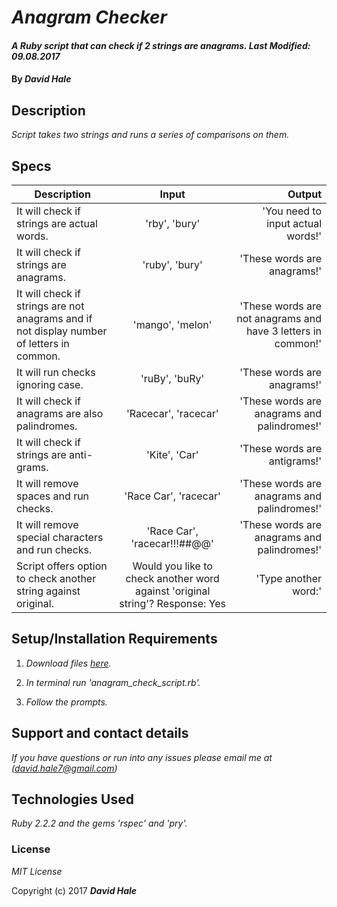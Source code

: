 # _Anagram Checker_

#### _A Ruby script that can check if 2 strings are anagrams. Last Modified: 09.08.2017_

#### By _David Hale_

## Description

_Script takes two strings and runs a series of comparisons on them._

## Specs

| Description        | Input           | Output  |
| ------------- |:-------------:| -----:|
| It will check if strings are actual words. | 'rby', 'bury' | 'You need to input actual words!' |
| It will check if strings are anagrams. | 'ruby', 'bury' | 'These words are anagrams!' |
| It will check if strings are not anagrams and if not display number of letters in common. |  'mango', 'melon'  | 'These words are not anagrams and have 3 letters in common!' |
| It will run checks ignoring case. | 'ruBy', 'buRy' | 'These words are anagrams!' |
| It will check if anagrams are also palindromes. | 'Racecar', 'racecar' | 'These words are anagrams and palindromes!' |
| It will check if strings are anti-grams. | 'Kite', 'Car' | 'These words are antigrams!' |
| It will remove spaces and run checks. | 'Race Car', 'racecar' | 'These words are anagrams and palindromes!' |
| It will remove special characters and run checks. | 'Race Car', 'racecar!!!##@@' | 'These words are anagrams and palindromes!' |
| Script offers option to check another string against original. | Would you like to check another word against 'original string'? Response: Yes | 'Type another word:' |

## Setup/Installation Requirements

1. _Download files [here](https://github.com/phuzisham/anagram_check.git)._

2. _In terminal run 'anagram_check_script.rb'._

3. _Follow the prompts._

## Support and contact details

_If you have questions or run into any issues please email me at (david.hale7@gmail.com)_

## Technologies Used

_Ruby 2.2.2 and the gems 'rspec' and 'pry'._

### License

*MIT License*

Copyright (c) 2017 **_David Hale_**
